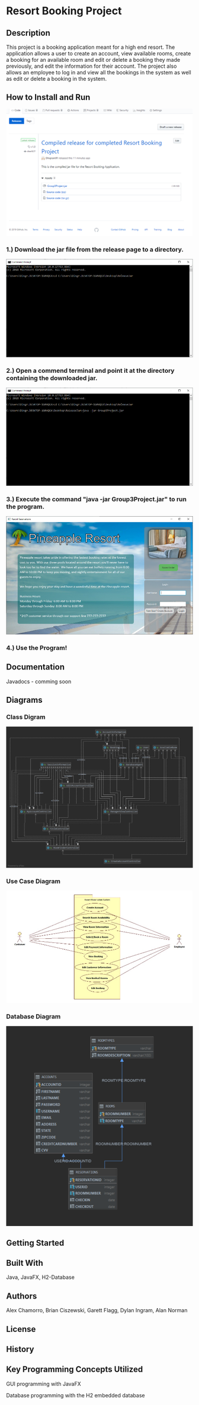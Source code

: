 # Resort Booking Project

## Description
This project is a booking application meant for a high end resort. The application allows a user to create an account, view available rooms, create a booking for an available room and
edit or delete a booking they made previously, and edit the information for their account. The project also allows an employee to log in and view all the bookings in the system as well as 
edit or delete a booking in the system.

## How to Install and Run

![](/docs/images/downloadJar.PNG)
### 1.) Download the jar file from the release page to a directory.


![](/docs/images/pointCmdAtDir.PNG)
### 2.) Open a commend terminal and point it at the directory containing the downloaded jar. 


![](/docs/images/runJar.PNG)
### 3.) Execute the command "java -jar Group3Project.jar" to run the program.


![](/docs/images/useApp.PNG)
### 4.) Use the Program!

## Documentation
Javadocs - comming soon
## Diagrams
### Class Digram
![](/src/Resort/Utility/ClassDiagram.PNG)

### Use Case Diagram
![](/src/Resort/Utility/UseCaseDiagram.png)

### Database Diagram
![](/src/Resort/Utility/DatabaseDiagram.PNG)
## Getting Started

## Built With
Java, JavaFX, H2-Database

## Authors
Alex Chamorro, Brian Ciszewski, Garett Flagg, Dylan Ingram, Alan Norman
## License

## History

## Key Programming Concepts Utilized
GUI programming with JavaFX

Database programming with the H2 embedded database
